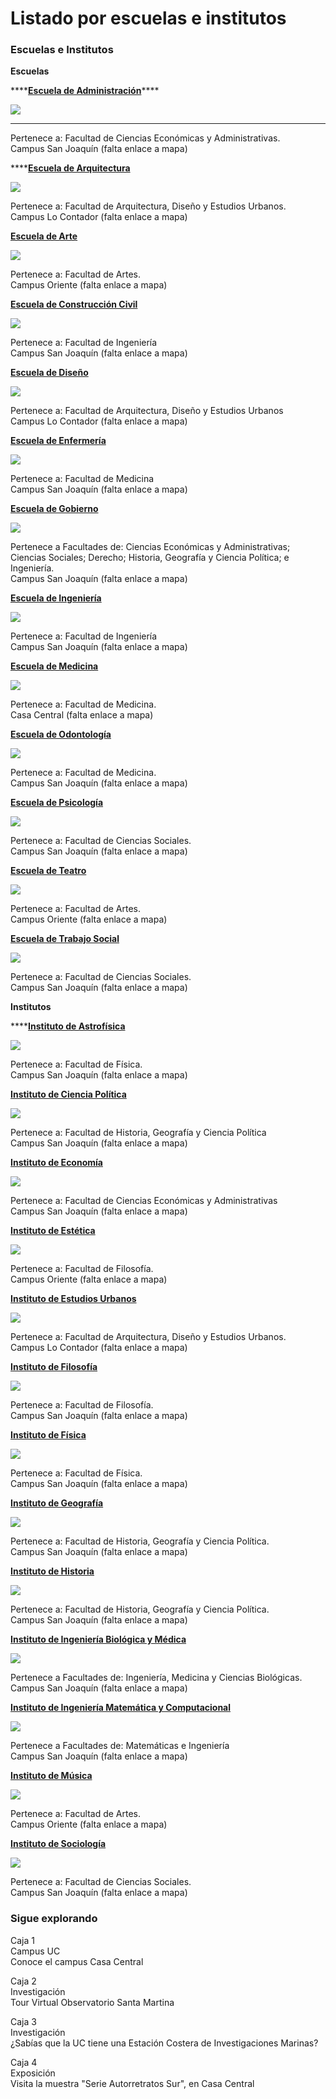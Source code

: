 # Listado por escuelas e institutos

### Escuelas e Institutos

**Escuelas**

\*\*\*\*[**Escuela de Administración**](https://escueladeadministracion.uc.cl/)\*\*\*\*

![](../.gitbook/assets/escuela_administracion.jpg)

  
****  
Pertenece a: Facultad de Ciencias Económicas y Administrativas.  
Campus San Joaquín \(falta enlace a mapa\)

\*\*\*\*[**Escuela de Arquitectura**](http://arquitectura.uc.cl/)

![](../.gitbook/assets/escuela_arquitectura.jpg)

  
Pertenece a: Facultad de Arquitectura, Diseño y Estudios Urbanos.  
Campus Lo Contador \(falta enlace a mapa\)  
  
[**Escuela de Arte**](http://escuelaarte.uc.cl/)

![](../.gitbook/assets/escuela_arte.jpg)

  
Pertenece a: Facultad de Artes.  
Campus Oriente \(falta enlace a mapa\)  
  
[**Escuela de Construcción Civil**](http://construccioncivil.uc.cl/)

![](../.gitbook/assets/escuela_construccion_civil.JPG)

  
Pertenece a: Facultad de Ingeniería  
Campus San Joaquín \(falta enlace a mapa\)  
  
[**Escuela de Diseño**](http://diseno.uc.cl/)

![](../.gitbook/assets/escuela_diseno.jpg)

  
Pertenece a: Facultad de Arquitectura, Diseño y Estudios Urbanos  
Campus Lo Contador \(falta enlace a mapa\)  
  
[**Escuela de Enfermería**](http://enfermeria.uc.cl/)

![](../.gitbook/assets/escuela_enfermeria.JPG)

  
Pertenece a: Facultad de Medicina  
Campus San Joaquín \(falta enlace a mapa\)  
  
[**Escuela de Gobierno**](http://gobierno.uc.cl/es/)

![](../.gitbook/assets/escuela_gobierno.jpg)

  
Pertenece a Facultades de: Ciencias Económicas y Administrativas; Ciencias Sociales; Derecho; Historia, Geografía y Ciencia Política; e Ingeniería.  
Campus San Joaquín \(falta enlace a mapa\)  
  
[**Escuela de Ingeniería**](https://www.ing.uc.cl/)

![](../.gitbook/assets/escuela_ingenieria%20%281%29.JPG)

  
Pertenece a: Facultad de Ingeniería  
Campus San Joaquín \(falta enlace a mapa\)  
  
[**Escuela de Medicina**](https://medicina.uc.cl/)

![](../.gitbook/assets/escuela_medicina.jpg)

  
Pertenece a: Facultad de Medicina.  
Casa Central \(falta enlace a mapa\)  
  
[**Escuela de Odontología**](http://odontologia.uc.cl/)

![](../.gitbook/assets/escuela_odontologia.JPG)

  
Pertenece a: Facultad de Medicina.  
Campus San Joaquín \(falta enlace a mapa\)  
  
[**Escuela de Psicología**](http://www.psicologia.uc.cl/)

![](../.gitbook/assets/escuela_psicologia.JPG)

  
Pertenece a: Facultad de Ciencias Sociales.  
Campus San Joaquín \(falta enlace a mapa\)  
  
[**Escuela de Teatro**](http://teatrouc.uc.cl/)

![](../.gitbook/assets/escuela-teatro.jpg)

  
Pertenece a: Facultad de Artes.  
Campus Oriente \(falta enlace a mapa\)  
  
[**Escuela de Trabajo Social**](http://trabajosocial.uc.cl/)

![](../.gitbook/assets/escuela_trabajosocial.jpg)

  
Pertenece a: Facultad de Ciencias Sociales.  
Campus San Joaquín \(falta enlace a mapa\)

**Institutos**

\*\*\*\*[**Instituto de Astrofísica**](http://astro.uc.cl/)

![](../.gitbook/assets/instituto_astrofisica.jpg)

  
Pertenece a: Facultad de Física.  
Campus San Joaquín \(falta enlace a mapa\)  
  
[**Instituto de Ciencia Política**](http://www.cienciapolitica.uc.cl/)

![](../.gitbook/assets/instituto_ciencia_politica.jpg)

  
Pertenece a: Facultad de Historia, Geografía y Ciencia Política  
Campus San Joaquín \(falta enlace a mapa\)  
  
[**Instituto de Economía**](http://economia.uc.cl/)

![](../.gitbook/assets/instituto_de_economia.jpg)

  
Pertenece a: Facultad de Ciencias Económicas y Administrativas  
Campus San Joaquín \(falta enlace a mapa\)  
  
[**Instituto de Estética**](http://estetica.uc.cl/)

![](../.gitbook/assets/instituto_estetica.png)

  
Pertenece a: Facultad de Filosofía.  
Campus Oriente \(falta enlace a mapa\)  
  
[**Instituto de Estudios Urbanos**](http://estudiosurbanos.uc.cl/)

![](../.gitbook/assets/instituto_estudios_urbanos.jpg)

  
Pertenece a: Facultad de Arquitectura, Diseño y Estudios Urbanos.  
Campus Lo Contador \(falta enlace a mapa\)  
  
[**Instituto de Filosofía**](http://filosofia.uc.cl/)

![](../.gitbook/assets/instituto_filosofia.jpg)

  
Pertenece a: Facultad de Filosofía.  
Campus San Joaquín \(falta enlace a mapa\)  
  
[**Instituto de Física**](http://fisica.uc.cl/)

![](../.gitbook/assets/instituto_fisica.JPG)

  
Pertenece a: Facultad de Física.  
Campus San Joaquín \(falta enlace a mapa\)  
  
[**Instituto de Geografía**](http://geografia.uc.cl/?server=1)

![](../.gitbook/assets/instituto_geografia.JPG)

  
Pertenece a: Facultad de Historia, Geografía y Ciencia Política.  
Campus San Joaquín \(falta enlace a mapa\)  
  
[**Instituto de Historia**](http://historia.uc.cl/)

![](../.gitbook/assets/instituto_historia.jpg)

  
Pertenece a: Facultad de Historia, Geografía y Ciencia Política.  
Campus San Joaquín \(falta enlace a mapa\)  
  
[**Instituto de Ingeniería Biológica y Médica**](http://ingenieriabiologicaymedica.uc.cl/es/)

![](../.gitbook/assets/inst_ing_biologica_y_medica.JPG)

  
Pertenece a Facultades de: Ingeniería, Medicina y Ciencias Biológicas.  
Campus San Joaquín \(falta enlace a mapa\)  
  
[**Instituto de Ingeniería Matemática y Computacional**](http://imc.uc.cl/)

![](../.gitbook/assets/instituto_ing_matematica_computacional.jpg)

  
Pertenece a Facultades de: Matemáticas e Ingeniería  
Campus San Joaquín \(falta enlace a mapa\)  
  
[**Instituto de Música**](http://musica.uc.cl/)

![](../.gitbook/assets/instituto_musica.JPG)

  
Pertenece a: Facultad de Artes.  
Campus Oriente \(falta enlace a mapa\)  
  
[**Instituto de Sociología**](http://sociologia.uc.cl/)

![](../.gitbook/assets/instituto_sociologia.jpg)

  
Pertenece a: Facultad de Ciencias Sociales.  
Campus San Joaquín \(falta enlace a mapa\)

### Sigue explorando

Caja 1  
Campus UC  
Conoce el campus Casa Central

Caja 2  
Investigación  
Tour Virtual Observatorio Santa Martina

Caja 3  
Investigación  
¿Sabías que la UC tiene una Estación Costera de Investigaciones Marinas?

Caja 4  
Exposición  
Visita la muestra "Serie Autorretratos Sur", en Casa Central



